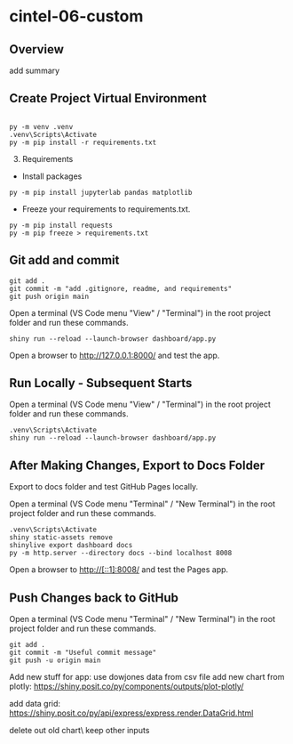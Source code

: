# cintel-06-custom

## Overview
add summary

## Create Project Virtual Environment

```shell

py -m venv .venv
.venv\Scripts\Activate
py -m pip install -r requirements.txt

```
3. Requirements
- Install packages 
```console
py -m pip install jupyterlab pandas matplotlib 
```
- Freeze your requirements to requirements.txt. 
```console
py -m pip install requests
py -m pip freeze > requirements.txt
```




## Git add and commit 

```shell
git add .
git commit -m "add .gitignore, readme, and requirements"
git push origin main
```


Open a terminal (VS Code menu "View" / "Terminal") in the root project folder and run these commands.

```shell
shiny run --reload --launch-browser dashboard/app.py
```

Open a browser to <http://127.0.0.1:8000/> and test the app.

## Run Locally - Subsequent Starts

Open a terminal (VS Code menu "View" / "Terminal") in the root project folder and run these commands.

```shell
.venv\Scripts\Activate
shiny run --reload --launch-browser dashboard/app.py
```

## After Making Changes, Export to Docs Folder

Export to docs folder and test GitHub Pages locally.

Open a terminal (VS Code menu "Terminal" / "New Terminal") in the root project folder and run these commands.

```shell
.venv\Scripts\Activate
shiny static-assets remove
shinylive export dashboard docs
py -m http.server --directory docs --bind localhost 8008
```

Open a browser to <http://[::1]:8008/> and test the Pages app.

## Push Changes back to GitHub

Open a terminal (VS Code menu "Terminal" / "New Terminal") in the root project folder and run these commands.

```shell
git add .
git commit -m "Useful commit message"
git push -u origin main
```

Add new stuff for app:
use dowjones data from csv file 
add new chart from plotly: https://shiny.posit.co/py/components/outputs/plot-plotly/ 

add data grid: https://shiny.posit.co/py/api/express/express.render.DataGrid.html

delete out old chart\ keep other inputs
